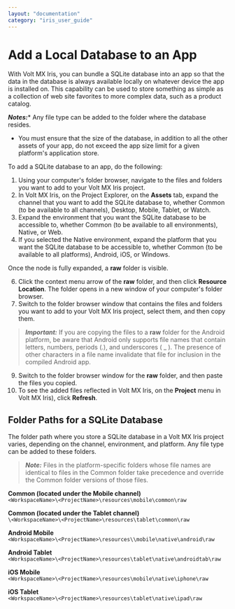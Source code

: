 ```yaml
---
layout: "documentation"
category: "iris_user_guide"
---
```

                         


Add a Local Database to an App
==============================

With Volt MX Iris, you can bundle a SQLite database into an app so that the data in the database is always available locally on whatever device the app is installed on. This capability can be used to store something as simple as a collection of web site favorites to more complex data, such as a product catalog.

**_Notes:_***   Any file type can be added to the folder where the database resides.
*   You must ensure that the size of the database, in addition to all the other assets of your app, do not exceed the app size limit for a given platform's application store.

To add a SQLite database to an app, do the following:

1.  Using your computer's folder browser, navigate to the files and folders you want to add to your Volt MX Iris project.
2.  In Volt MX Iris, on the Project Explorer, on the **Assets** tab, expand the channel that you want to add the SQLite database to, whether Common (to be available to all channels), Desktop, Mobile, Tablet, or Watch.
3.  Expand the environment that you want the SQLite database to be accessible to, whether Common (to be available to all environments), Native, or Web.
4.  If you selected the Native environment, expand the platform that you want the SQLite database to be accessible to, whether Common (to be available to all platforms), Android, iOS, or Windows.

Once the node is fully expanded, a **raw** folder is visible.

6.  Click the context menu arrow of the **raw** folder, and then click **Resource Location**. The folder opens in a new window of your computer's folder browser.
7.  Switch to the folder browser window that contains the files and folders you want to add to your Volt MX Iris project, select them, and then copy them.

> **_Important:_** If you are copying the files to a **raw** folder for the Android platform, be aware that Android only supports file names that contain letters, numbers, periods (.), and underscores ( \_ ). The presence of other characters in a file name invalidate that file for inclusion in the compiled Android app.

9.  Switch to the folder browser window for the **raw** folder, and then paste the files you copied.
10.  To see the added files reflected in Volt MX Iris, on the **Project** menu in Volt MX Iris), click **Refresh**.

Folder Paths for a SQLite Database
----------------------------------

The folder path where you store a SQLite database in a Volt MX Iris project varies, depending on the channel, environment, and platform. Any file type can be added to these folders.

> **_Note:_** Files in the platform-specific folders whose file names are identical to files in the Common folder take precedence and override the Common folder versions of those files.

**Common (located under the Mobile channel)**  
`<WorkspaceName>\<ProjectName>\resources\mobile\common\raw`

**Common (located under the Tablet channel)**  
`\<WorkspaceName>\<ProjectName>\resources\tablet\common\raw`

**Android Mobile**  
`<WorkspaceName>\<ProjectName>\resources\\mobile\native\android\raw`

**Android Tablet**  
`<WorkspaceName>\<ProjectName>\resources\tablet\native\androidtab\raw`

**iOS Mobile**  
`<WorkspaceName>\<ProjectName>\resources\mobile\native\iphone\raw`

**iOS Tablet**  
`<WorkspaceName>\<ProjectName>\resources\tablet\native\ipad\raw`
